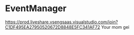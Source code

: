 # EventManager
https://prod.liveshare.vsengsaas.visualstudio.com/join?C1DF495EA27950520672D8848E5FC341AF72
Your mom gei

